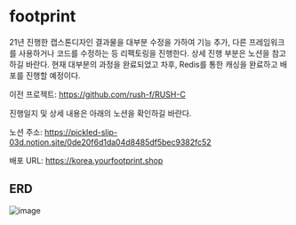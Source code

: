 # footprint
21년 진행한 캡스톤디자인 결과물을 대부분 수정을 가하여 기능 추가, 다른 프레임워크를 사용하거나 코드를 수정하는 등 리펙토링을 진행한다.
상세 진행 부분은 노션을 참고하길 바란다. 
현재 대부분의 과정을 완료되었고 차후, Redis를 통한 캐싱을 완료하고 배포를 진행할 예정이다. 

이전 프로젝트:
https://github.com/rush-f/RUSH-C


진행일지 및 상세 내용은 아래의 노션을 확인하길 바란다.

노션 주소: 
https://pickled-slip-03d.notion.site/0de20f6d1da04d8485df5bec9382fc52

배포 URL: https://korea.yourfootprint.shop

## ERD

![image](https://user-images.githubusercontent.com/45135492/221593524-6ac17ef1-9602-4958-87a8-99f6ee76249c.png)
